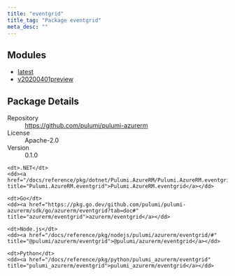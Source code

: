 ```yaml
---
title: "eventgrid"
title_tag: "Package eventgrid"
meta_desc: ""
---
```


<!-- WARNING: this file was generated by Pulumi Docs Generator. -->
<!-- Do not edit by hand unless you're certain you know what you are doing! -->



<h2 id="modules">Modules</h2>
<ul class="api">
    <li><a href="latest/" title="latest"><span class="symbol module"></span>latest</a></li>
    <li><a href="v20200401preview/" title="v20200401preview"><span class="symbol module"></span>v20200401preview</a></li>
</ul>

<h2 id="package-details">Package Details</h2>
<dl class="package-details">
	<dt>Repository</dt>
	<dd><a href="https://github.com/pulumi/pulumi-azurerm">https://github.com/pulumi/pulumi-azurerm</a></dd>
	<dt>License</dt>
	<dd>Apache-2.0</dd>
	<dt>Version</dt>
	<dd>0.1.0</dd>
</dl>



<dl class="tabular">

    <dt>.NET</dt>
    <dd><a href="/docs/reference/pkg/dotnet/Pulumi.AzureRM/Pulumi.AzureRM.eventgrid.html" title="Pulumi.AzureRM.eventgrid">Pulumi.AzureRM.eventgrid</a></dd>

    <dt>Go</dt>
    <dd><a href="https://pkg.go.dev/github.com/pulumi/pulumi-azurerm/sdk/go/azurerm/eventgrid?tab=doc#" title="azurerm/eventgrid">azurerm/eventgrid</a></dd>

    <dt>Node.js</dt>
    <dd><a href="/docs/reference/pkg/nodejs/pulumi/azurerm/eventgrid/#" title="@pulumi/azurerm/eventgrid">@pulumi/azurerm/eventgrid</a></dd>

    <dt>Python</dt>
    <dd><a href="/docs/reference/pkg/python/pulumi_azurerm/eventgrid" title="pulumi_azurerm/eventgrid">pulumi_azurerm/eventgrid</a></dd>

</dl>

